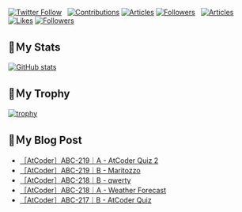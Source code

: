 [![Twitter Follow](https://img.shields.io/twitter/follow/hyperdb?label=twitter&logo=twitter&style=plastic)](https://twitter.com/hyperdb)
&nbsp;
[![Contributions](https://badgen.org/img/qiita/hyperdb/contributions?style=plastic)](https://qiita.com/hyperdb)
[![Articles](https://badgen.org/img/qiita/hyperdb/articles?style=plastic)](https://qiita.com/hyperdb)
[![Followers](https://badgen.org/img/qiita/hyperdb/followers?style=plastic)](https://qiita.com/hyperdb)
&nbsp;
[![Articles](https://badgen.org/img/zenn/hyperdb/articles)](https://zenn.dev/hyperdb)
[![Likes](https://badgen.org/img/zenn/hyperdb/likes?style=plastic)](https://zenn.dev/hyperdb)
[![Followers](https://badgen.org/img/zenn/hyperdb/followers?style=plastic)](https://zenn.dev/hyperdb)

## 🔖Ｍy Stats

[![GitHub stats](https://github-readme-stats-eight-theta.vercel.app/api?username=hyperdb&theme=radical&count_private=true&show_icons=true)](https://github.com/anuraghazra/github-readme-stats)

## 🔖Ｍy Trophy

[![trophy](https://github-profile-trophy.vercel.app/?username=hyperdb&theme=onedark)](https://github.com/ryo-ma/github-profile-trophy)

## 🔖Ｍy Blog Post

<!-- BLOG-POST-LIST:START -->
- [［AtCoder］ABC-219｜A - AtCoder Quiz 2](https://zenn.dev/hyperdb/articles/f90f1ee7f3801f)
- [［AtCoder］ABC-219｜B - Maritozzo](https://zenn.dev/hyperdb/articles/df58d7d0edd3a8)
- [［AtCoder］ABC-218｜B - qwerty](https://zenn.dev/hyperdb/articles/cd0ede289c3b28)
- [［AtCoder］ABC-218｜A - Weather Forecast](https://zenn.dev/hyperdb/articles/9d2bc146c7073d)
- [［AtCoder］ABC-217｜B - AtCoder Quiz](https://zenn.dev/hyperdb/articles/c337cff7ac2197)
<!-- BLOG-POST-LIST:END -->
